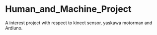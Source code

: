 # Human_and_Machine_Project
A interest project with respect to kinect sensor, yaskawa motorman and Ardiuno.
